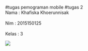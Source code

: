 #tugas pemograman mobile
#tugas 2
<br> Nama : Khafiska Khoerunnisak </br>
<br> Nim : 2015150125 </br>
<br> Kelas : 3 </br>

<img src="untitlet-1.png">
